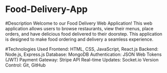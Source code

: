 # Food-Delivery-App

#Description
Welcome to our Food Delivery Web Application! This web application allows users to browse restaurants, view their menus, place orders, and have delicious food delivered to their doorstep. This application is designed to make food ordering and delivery a seamless experience.

#Technologies Used
Frontend: HTML, CSS, JavaScript, React.js
Backend: Node.js, Express.js
Database: MongoDB
Authentication: JSON Web Tokens (JWT)
Payment Gateway: Stripe API
Real-time Updates: Socket.io
Version Control: Git, GitHub
